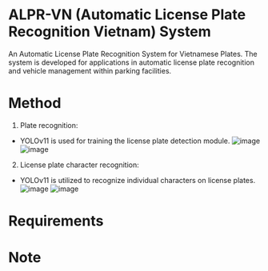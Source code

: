 # ALPR-VN (Automatic License Plate Recognition Vietnam) System
An Automatic License Plate Recognition System for Vietnamese Plates.
The system is developed for applications in automatic license plate recognition and vehicle management within parking facilities.

# Method
1. Plate recognition:
- YOLOv11 is used for training the license plate detection module.
  ![image](https://github.com/user-attachments/assets/a3c91bdf-e1a0-4456-b280-c82756a07550) ![image](https://github.com/user-attachments/assets/55569d4c-93c8-4fda-9feb-4070ff527f41)

2. License plate character recognition:
- YOLOv11 is utilized to recognize individual characters on license plates.
  ![image](https://github.com/user-attachments/assets/a33cbefa-5a16-4367-9f6b-dc46bcdfd6be)
  ![image](https://github.com/user-attachments/assets/2e464381-24e2-4347-80f7-229e362cc59e)

# Requirements

# Note
